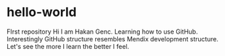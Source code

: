 # hello-world
FIrst repository
Hi I am Hakan Genc. Learning how to use GitHub. Interestingly GitHub structure resembles Mendix development structure. Let's see the more I learn the better I feel.
